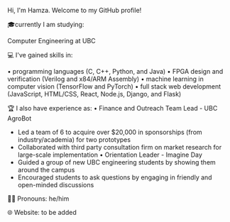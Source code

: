 Hi, I'm Hamza. Welcome to my GitHub profile!

🎓currently I am studying:

Computer Engineering at UBC 

💻 I've gained skills in:

• programming languages (C, C++, Python, and Java)
• FPGA design and verification (Verilog and x84/ARM Assembly)
• machine learning in computer vision (TensorFlow and PyTorch)
• full stack web development (JavaScript, HTML/CSS, React, Node.js, Django, and Flask)

🏆 I also have experience as:
• Finance and Outreach Team Lead - UBC AgroBot
   - Led a team of 6 to acquire over $20,000 in sponsorships (from industry/academia) for two prototypes
   - Collaborated with third party consultation firm on market research for large-scale implementation
• Orientation Leader - Imagine Day
   - Guided a group of new UBC engineering students by showing them around the campus 
   - Encouraged students to ask questions by engaging in friendly and open-minded discussions

🏳️‍🌈 Pronouns: he/him 

🌐 Website: to be added
